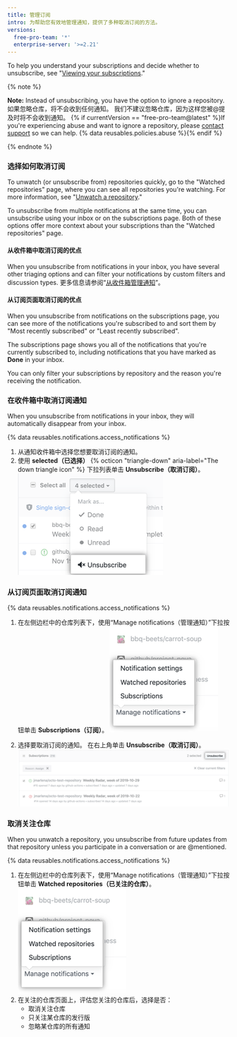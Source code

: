 ```yaml
---
title: 管理订阅
intro: 为帮助您有效地管理通知，提供了多种取消订阅的方法。
versions:
  free-pro-team: '*'
  enterprise-server: '>=2.21'
---
```


To help you understand your subscriptions and decide whether to unsubscribe, see "[Viewing your subscriptions](/github/managing-subscriptions-and-notifications-on-github/viewing-your-subscriptions)."

{% note %}

**Note:** Instead of unsubscribing, you have the option to ignore a repository. 如果忽略仓库，将不会收到任何通知。 我们不建议忽略仓库，因为这样您被@提及时将不会收到通知。 {% if currentVersion == "free-pro-team@latest" %}If you're experiencing abuse and want to ignore a repository, please [contact support](/contact) so we can help. {% data reusables.policies.abuse %}{% endif %}

{% endnote %}

### 选择如何取消订阅

To unwatch (or unsubscribe from) repositories quickly, go to the "Watched repositories" page, where you can see all repositories you're watching. For more information, see "[Unwatch a repository](#unwatch-a-repository)."

To unsubscribe from multiple notifications at the same time, you can unsubscribe using your inbox or on the subscriptions page. Both of these options offer more context about your subscriptions than the "Watched repositories" page.

#### 从收件箱中取消订阅的优点

When you unsubscribe from notifications in your inbox, you have several other triaging options and can filter your notifications by custom filters and discussion types. 更多信息请参阅“[从收件箱管理通知](/github/managing-subscriptions-and-notifications-on-github/managing-notifications-from-your-inbox)”。

#### 从订阅页面取消订阅的优点

When you unsubscribe from notifications on the subscriptions page, you can see more of the notifications you're subscribed to and sort them by "Most recently subscribed" or "Least recently subscribed".

The subscriptions page shows you all of the notifications that you're currently subscribed to, including notifications that you have marked as **Done** in your inbox.

You can only filter your subscriptions by repository and the reason you're receiving the notification.

### 在收件箱中取消订阅通知

When you unsubscribe from notifications in your inbox, they will automatically disappear from your inbox.

{% data reusables.notifications.access_notifications %}
1. 从通知收件箱中选择您想要取消订阅的通知。
2. 使用 **selected（已选择）** {% octicon "triangle-down" aria-label="The down triangle icon" %} 下拉列表单击 **Unsubscribe（取消订阅）**。 ![主收件箱中的取消订阅选项](/assets/images/help/notifications-v2/unsubscribe-from-main-inbox.png)

### 从订阅页面取消订阅通知

{% data reusables.notifications.access_notifications %}
1. 在左侧边栏中的仓库列表下，使用“Manage notifications（管理通知）”下拉按钮单击 **Subscriptions（订阅）**。 ![管理通知下拉菜单选项](/assets/images/help/notifications-v2/manage-notifications-options.png)

2. 选择要取消订阅的通知。 在右上角单击 **Unsubscribe（取消订阅）**。 ![订阅页面](/assets/images/help/notifications-v2/unsubscribe-from-subscriptions-page.png)

### 取消关注仓库

When you unwatch a repository, you unsubscribe from future updates from that repository unless you participate in a conversation or are @mentioned.

{% data reusables.notifications.access_notifications %}
1. 在左侧边栏中的仓库列表下，使用“Manage notifications（管理通知）”下拉按钮单击 **Watched repositories（已关注的仓库）**。 ![管理通知下拉菜单选项](/assets/images/help/notifications-v2/manage-notifications-options.png)
2. 在关注的仓库页面上，评估您关注的仓库后，选择是否：
    - 取消关注仓库
    - 只关注某仓库的发行版
    - 忽略某仓库的所有通知
